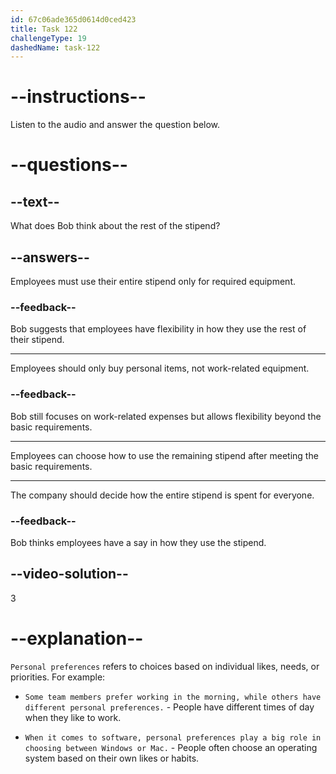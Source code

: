 ```yaml
---
id: 67c06ade365d0614d0ced423
title: Task 122
challengeType: 19
dashedName: task-122
---
```


<!-- (Audio) Bob: What if we set a minimum requirement, and anything beyond that can be used for personal preferences? -->

# --instructions--

Listen to the audio and answer the question below.

# --questions--

## --text--

What does Bob think about the rest of the stipend?

## --answers--

Employees must use their entire stipend only for required equipment.

### --feedback--

Bob suggests that employees have flexibility in how they use the rest of their stipend.

---

Employees should only buy personal items, not work-related equipment.

### --feedback--

Bob still focuses on work-related expenses but allows flexibility beyond the basic requirements.

---

Employees can choose how to use the remaining stipend after meeting the basic requirements.

---

The company should decide how the entire stipend is spent for everyone.

### --feedback--

Bob thinks employees have a say in how they use the stipend.

## --video-solution--

3

# --explanation--

`Personal preferences` refers to choices based on individual likes, needs, or priorities. For example:

- `Some team members prefer working in the morning, while others have different personal preferences.` - People have different times of day when they like to work.

- `When it comes to software, personal preferences play a big role in choosing between Windows or Mac.` - People often choose an operating system based on their own likes or habits.
